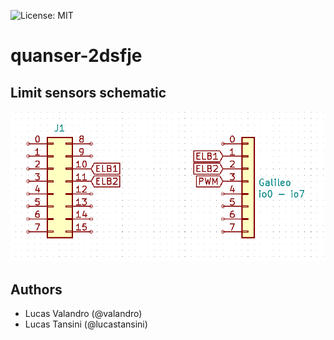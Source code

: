 ![License: MIT](https://img.shields.io/badge/License-MIT-blue.svg)

# quanser-2dsfje

## Limit sensors schematic

![Limit sensors](img/limit_sensors.png)

## Authors

- Lucas Valandro (@valandro)
- Lucas Tansini (@lucastansini)

